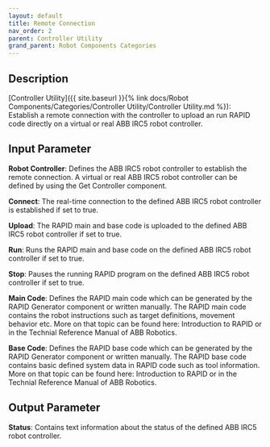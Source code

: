 ```yaml
---
layout: default
title: Remote Connection
nav_order: 2
parent: Controller Utility
grand_parent: Robot Components Categories
---
```


## Description

[Controller Utility]({{ site.baseurl }}{% link docs/Robot Components/Categories/Controller Utility/Controller Utility.md %}): Establish a remote connection with the controller to upload an run RAPID code directly on a virtual or real ABB IRC5 robot controller.

## Input Parameter

**Robot Controller**: Defines the ABB IRC5 robot controller to establish the remote connection. A virtual or real ABB IRC5 robot controller can be defined by using the Get Controller component.

**Connect**: The real-time connection to the defined ABB IRC5 robot controller is established if set to true.

**Upload**: The RAPID main and base code is uploaded to the defined ABB IRC5 robot controller if set to true.

**Run**: Runs the RAPID main and base code on the defined ABB IRC5 robot controller if set to true.

**Stop**: Pauses the running RAPID program on the defined ABB IRC5 robot controller if set to true.

**Main Code**: Defines the RAPID main code which can be generated by the RAPID Generator component or written manually. The RAPID main code contains the robot instructions such as target definitions, movement behavior etc. More on that topic can be found here: Introduction to RAPID or in the Technial Reference Manual of ABB Robotics.

**Base Code**: Defines the RAPID base code which can be generated by the RAPID Generator component or written manually. The RAPID base code contains basic defined system data in RAPID code such as tool information. More on that topic can be found here: Introduction to RAPID or in the Technial Reference Manual of ABB Robotics.

## Output Parameter

**Status**: Contains text information about the status of the defined ABB IRC5 robot controller.